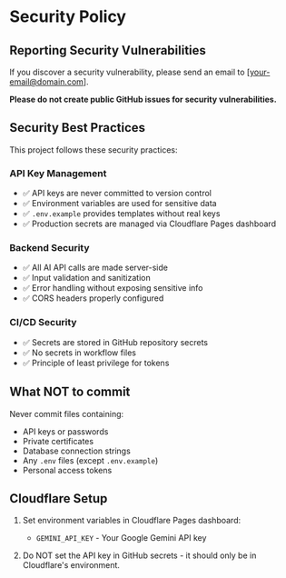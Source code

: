 # Security Policy

## Reporting Security Vulnerabilities

If you discover a security vulnerability, please send an email to [your-email@domain.com].

**Please do not create public GitHub issues for security vulnerabilities.**

## Security Best Practices

This project follows these security practices:

### API Key Management

- ✅ API keys are never committed to version control
- ✅ Environment variables are used for sensitive data
- ✅ `.env.example` provides templates without real keys
- ✅ Production secrets are managed via Cloudflare Pages dashboard

### Backend Security

- ✅ All AI API calls are made server-side
- ✅ Input validation and sanitization
- ✅ Error handling without exposing sensitive info
- ✅ CORS headers properly configured

### CI/CD Security

- ✅ Secrets are stored in GitHub repository secrets
- ✅ No secrets in workflow files
- ✅ Principle of least privilege for tokens

## What NOT to commit

Never commit files containing:

- API keys or passwords
- Private certificates
- Database connection strings
- Any `.env` files (except `.env.example`)
- Personal access tokens

## Cloudflare Setup

1. Set environment variables in Cloudflare Pages dashboard:
   - `GEMINI_API_KEY` - Your Google Gemini API key

2. Do NOT set the API key in GitHub secrets - it should only be in Cloudflare's environment.
